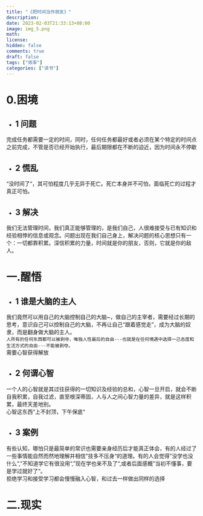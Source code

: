 ```yaml
---
title: "《把时间当作朋友》"
description: 
date: 2023-02-03T21:33:13+08:00
image: img_5.png
math: 
license: 
hidden: false
comments: true
draft: false
tags: ["效率"]
categories: ["读书"]
---
```

# 0.困境
* ## 1 问题    
完成任务都需要一定的时间，同时，任何任务都最好或者必须在某个特定的时间点之前完成，不管是否已经开始执行，最后期限都在不断的迫近，因为时间永不停歇  
* ## 2  慌乱
“没时间了“，其可怕程度几乎无异于死亡。死亡本身并不可怕，面临死亡的过程才真正可怕。  
* ## 3 解决  
我们无法管理时间，我们真正能够管理的，是我们自己，人很难接受与已有知识和经验相悖的信息或观念。问题出现在我们自己身上，解决问题的核心思想只有一个：一切都靠积累。深信积累的力量，时间就是你的朋友，否则，它就是你的敌人。

# 一.醒悟
* ## 1 谁是大脑的主人   
我们竟然可以用自己的大脑控制自己的大脑~，做自己的主宰者，需要经过长期的思考，意识自己可以控制自己的大脑，不再让自己“跟着感觉走”，成为大脑的奴隶，而是翻身做大脑的主人。   
`人所有的任何东西都可以被剥夺，唯独人性最后的自由---也就是在任何境遇中选择一己态度和生活方式的自由---不能被剥夺。`   
需要心智获得解放

* ## 2 何谓心智   
一个人的心智就是其过往获得的一切知识及经验的总和，心智一旦开启，就会不断自我积累，自我过滤，直至根深蒂固，人与人之间心智力量的差异，就是这样积累，最终天差地别。  
心智这东西“上不封顶，下午保底“

* ## 3 案例
有些认知，哪怕只是最简单的常识也需要亲身经历后才能真正体会，有的人经过了一些事情能自然而然地理解并相信”技多不压身“的道理。有的人会觉得”没学也没什么“,”不知道学它有很没用“,”现在学也来不及了“,或者后面感概”当初不懂事，要是学过就好了“。  
拒绝学习和接受学习都会慢慢融入心智，和过去一样做出同样的选择

# 二.现实







